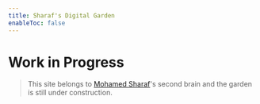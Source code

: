 ```yaml
---
title: Sharaf's Digital Garden
enableToc: false
---
```


# Work in Progress

> This site belongs to [Mohamed Sharaf](https://www.linkedin.com/in/mahmad-sharaf/)'s second brain and the garden is still under construction.
